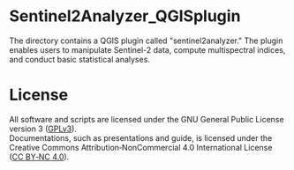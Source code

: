 # Sentinel2Analyzer_QGISplugin
The directory contains a QGIS plugin called "sentinel2analyzer." The plugin enables users to manipulate Sentinel-2 data, compute multispectral indices, and conduct basic statistical analyses.

# License
All software and scripts are licensed under the GNU General Public License version 3 ([GPLv3](https://www.gnu.org/licenses/gpl-3.0.txt)).  
Documentations, such as presentations and guide, is licensed under the Creative Commons Attribution‑NonCommercial 4.0 International License ([CC BY‑NC 4.0](https://creativecommons.org/licenses/by-nc/4.0/legalcode.en)).
